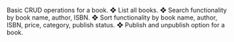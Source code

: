 Basic CRUD operations for a book.
❖ List all books.
❖ Search functionality by book name, author, ISBN.
❖ Sort functionality by book name, author, ISBN, price, category, publish status.
❖ Publish and unpublish option for a book.
